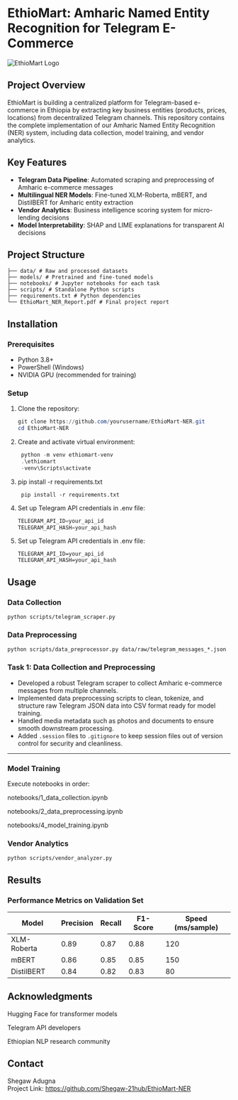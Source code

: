 # EthioMart: Amharic Named Entity Recognition for Telegram E-Commerce

![EthioMart Logo](https://via.placeholder.com/150x50?text=EthioMart) 

## Project Overview

EthioMart is building a centralized platform for Telegram-based e-commerce in Ethiopia by extracting key business entities (products, prices, locations) from decentralized Telegram channels. This repository contains the complete implementation of our Amharic Named Entity Recognition (NER) system, including data collection, model training, and vendor analytics.

## Key Features

- **Telegram Data Pipeline**: Automated scraping and preprocessing of Amharic e-commerce messages
- **Multilingual NER Models**: Fine-tuned XLM-Roberta, mBERT, and DistilBERT for Amharic entity extraction
- **Vendor Analytics**: Business intelligence scoring system for micro-lending decisions
- **Model Interpretability**: SHAP and LIME explanations for transparent AI decisions

## Project Structure
```EthioMart-NER/
├── data/ # Raw and processed datasets
├── models/ # Pretrained and fine-tuned models
├── notebooks/ # Jupyter notebooks for each task
├── scripts/ # Standalone Python scripts
├── requirements.txt # Python dependencies
└── EthioMart_NER_Report.pdf # Final project report
```

## Installation

### Prerequisites

- Python 3.8+
- PowerShell (Windows)
- NVIDIA GPU (recommended for training)

### Setup

1. Clone the repository:
   ```powershell
   git clone https://github.com/yourusername/EthioMart-NER.git
   cd EthioMart-NER
2. Create and activate virtual environment:
   ```powershell
    python -m venv ethiomart-venv
    .\ethiomart
    -venv\Scripts\activate
   ```
3. pip install -r requirements.txt
   ```poweshell
    pip install -r requirements.txt
4. Set up Telegram API credentials in .env file:
    ```powershell
    TELEGRAM_API_ID=your_api_id
    TELEGRAM_API_HASH=your_api_hash
5. Set up Telegram API credentials in .env file:
     ```poweshell
     TELEGRAM_API_ID=your_api_id
     TELEGRAM_API_HASH=your_api_hash

## Usage
### Data Collection
  ``` poweshell
python scripts/telegram_scraper.py
   ```
### Data Preprocessing
   ```poweshell
   python scripts/data_preprocessor.py data/raw/telegram_messages_*.json
   ```
### Task 1: Data Collection and Preprocessing

- Developed a robust Telegram scraper to collect Amharic e-commerce messages from multiple channels.
- Implemented data preprocessing scripts to clean, tokenize, and structure raw Telegram JSON data into CSV format ready for model training.
- Handled media metadata such as photos and documents to ensure smooth downstream processing.
- Added `.session` files to `.gitignore` to keep session files out of version control for security and cleanliness.

---

### Model Training 
Execute notebooks in order:

notebooks/1_data_collection.ipynb

notebooks/2_data_preprocessing.ipynb

notebooks/4_model_training.ipynb
### Vendor Analytics
  ```poweshell
 python scripts/vendor_analyzer.py
  ```
## Results

### Performance Metrics on Validation Set

| Model        | Precision | Recall | F1-Score | Speed (ms/sample) |
|--------------|-----------|--------|----------|--------------------|
| XLM-Roberta  | 0.89      | 0.87   | 0.88     | 120                |
| mBERT        | 0.86      | 0.85   | 0.85     | 150                |
| DistilBERT   | 0.84      | 0.82   | 0.83     | 80                 |


## Acknowledgments
Hugging Face for transformer models

Telegram API developers

Ethiopian NLP research community
## Contact
Shegaw Adugna  
Project Link: https://github.com/Shegaw-21hub/EthioMart-NER